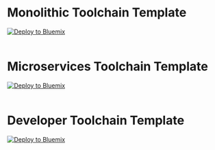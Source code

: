 

# Monolithic Toolchain Template
<a href="https://bluemix.net/deploy?repository=https://github.com/sdevopsadm/tool_template_monolithic" target="_blank"><img src="http://bluemix.net/deploy/button.png" alt="Deploy to Bluemix"/><a/>
<br/><br/>

# Microservices Toolchain Template
<a href="https://bluemix.net/deploy?repository=https://github.com/sdevopsadm/tool_template" target="_blank"><img src="http://bluemix.net/deploy/button.png" alt="Deploy to Bluemix"/><a/>
<br/><br/>

# Developer Toolchain Template
<a href="https://bluemix.net/deploy?repository=https://github.com/sdevopsadm/tool_template_developer" target="_blank"><img src="http://bluemix.net/deploy/button.png" alt="Deploy to Bluemix"/><a/>
<br/><br/>
